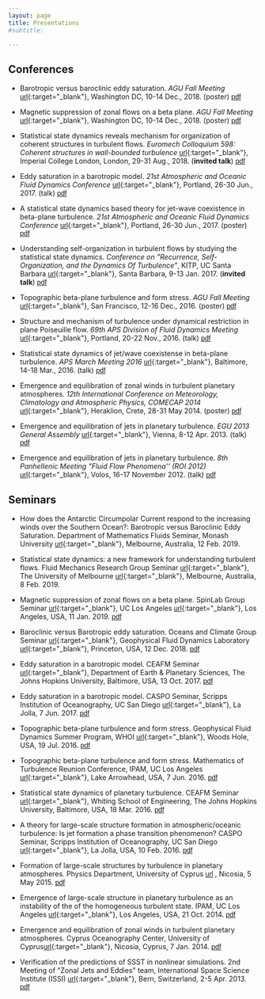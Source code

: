 ```yaml
---
layout: page
title: Presentations
#subtitle:

---
```


## Conferences

- Barotropic versus baroclinic eddy saturation. _AGU Fall Meeting_ [<span class="btn btn-default btn-xs{{end}}" style="font-family:sans-serif;">url</span>][AGU18-site]{:target="_blank"}, Washington DC, 10-14 Dec., 2018. (poster) [<span class="btn btn-primary btn-xs{{end}}" style="font-family:sans-serif;">pdf</span>][AGU18-ocean-poster]

- Magnetic suppression of zonal flows on a beta plane. _AGU Fall Meeting_ [<span class="btn btn-default btn-xs{{end}}" style="font-family:sans-serif;">url</span>][AGU18-site]{:target="_blank"}, Washington DC, 10-14 Dec., 2018. (poster) [<span class="btn btn-primary btn-xs{{end}}" style="font-family:sans-serif;">pdf</span>][AGU18-magnetic-poster]

- Statistical state dynamics reveals mechanism for organization of coherent structures in turbulent flows. _Euromech Colloquium 598: Coherent structures in wall-bounded turbulence_ [<span class="btn btn-default btn-xs{{end}}" style="font-family:sans-serif;">url</span>][Euromech18-site]{:target="_blank"}, Imperial College London, London, 29-31 Aug., 2018. (**invited talk**) [<span class="btn btn-primary btn-xs{{end}}" style="font-family:sans-serif;">pdf</span>][Euromech18-talk]

- Eddy saturation in a barotropic model. _21st Atmospheric and Oceanic Fluid Dynamics Conference_ [<span class="btn btn-default btn-xs{{end}}" style="font-family:sans-serif;">url</span>][AOFD17-site]{:target="_blank"}, Portland, 26-30 Jun., 2017. (talk) [<span class="btn btn-primary btn-xs{{end}}" style="font-family:sans-serif;">pdf</span>][AOFD17-talk]

- A statistical state dynamics based theory for jet-wave coexistence in beta-plane turbulence. _21st Atmospheric and Oceanic Fluid Dynamics Conference_ [<span class="btn btn-default btn-xs{{end}}" style="font-family:sans-serif;">url</span>][AOFD17-site]{:target="_blank"}, Portland, 26-30 Jun., 2017. (poster) [<span class="btn btn-primary btn-xs{{end}}" style="font-family:sans-serif;">pdf</span>][AOFD17-poster]

- Understanding self-organization in turbulent flows by studying the statistical state dynamics. _Conference on "Recurrence, Self-Organization, and the Dynamics Of Turbulence"_, KITP, UC Santa Barbara [<span class="btn btn-default btn-xs{{end}}" style="font-family:sans-serif;">url</span>][KITP-site]{:target="_blank"}, Santa Barbara, 9-13 Jan. 2017. (**invited talk**) [<span class="btn btn-primary btn-xs{{end}}" style="font-family:sans-serif;">pdf</span>][KITP17-talk]

- Topographic beta-plane turbulence and form stress. _AGU Fall Meeting_ [<span class="btn btn-default btn-xs{{end}}" style="font-family:sans-serif;">url</span>][AGU16-site]{:target="_blank"}, San Francisco, 12-16 Dec., 2016. (poster) [<span class="btn btn-primary btn-xs{{end}}" style="font-family:sans-serif;">pdf</span>][AGU16-poster]

- Structure and mechanism of turbulence under dynamical restriction in plane Poiseuille flow. _69th APS Division of Fluid Dynamics Meeting_ [<span class="btn btn-default btn-xs{{end}}" style="font-family:sans-serif;">url</span>][APSDFD16-site]{:target="_blank"}, Portland, 20-22 Nov., 2016. (talk) [<span class="btn btn-primary btn-xs{{end}}" style="font-family:sans-serif;">pdf</span>][AGU16-poster]

- Statistical state dynamics of jet/wave coexistense in beta-plane turbulence. _APS March Meeting 2016_ [<span class="btn btn-default btn-xs{{end}}" style="font-family:sans-serif;">url</span>][APSMar16-site]{:target="_blank"}, Baltimore, 14-18 Mar., 2016. (talk) [<span class="btn btn-primary btn-xs{{end}}" style="font-family:sans-serif;">pdf</span>][APS-March16]

- Emergence and equilibration of zonal winds in turbulent planetary atmospheres. _12th International Conference on Meteorology, Climatology and Atmospheric Physics, COMECAP 2014_ [<span class="btn btn-default btn-xs{{end}}" style="font-family:sans-serif;">url</span>][COMECAP14-site]{:target="_blank"}, Heraklion, Crete, 28-31 May 2014. (poster) [<span class="btn btn-primary btn-xs{{end}}" style="font-family:sans-serif;">pdf</span>][COMECAP14-poster]

- Emergence and equilibration of jets in planetary turbulence.  _EGU 2013 General Assembly_ [<span class="btn btn-default btn-xs{{end}}" style="font-family:sans-serif;">url</span>][EGU13-site]{:target="_blank"}, Vienna, 8-12 Apr. 2013. (talk) [<span class="btn btn-primary btn-xs{{end}}" style="font-family:sans-serif;">pdf</span>][EGU13-talk]

- Emergence and equilibration of jets in planetary turbulence.  _8th Panhellenic Meeting "Fluid Flow Phenomena'' (ROI 2012)_ [<span class="btn btn-default btn-xs{{end}}" style="font-family:sans-serif;">url</span>][ROI12-site]{:target="_blank"}, Volos, 16-17 November 2012. (talk) [<span class="btn btn-primary btn-xs{{end}}" style="font-family:sans-serif;">pdf</span>][ROI12-talk]


## Seminars

- How does the Antarctic Circumpolar Current respond to the increasing winds over the Southern Ocean?: Barotropic versus Baroclinic Eddy Saturation. Department of Mathematics Fluids Seminar, Monash University [<span class="btn btn-default btn-xs{{end}}" style="font-family:sans-serif;">url</span>][Monash-site]{:target="_blank"}, Melbourne, Australia, 12 Feb. 2019. 

- Statistical state dynamics: a new framework for understanding turbulent flows. Fluid Mechanics Research Group Seminar [<span class="btn btn-default btn-xs{{end}}" style="font-family:sans-serif;">url</span>][UMelbFluids-site]{:target="_blank"}, The University of Melbourne [<span class="btn btn-default btn-xs{{end}}" style="font-family:sans-serif;">url</span>][UMelb-site]{:target="_blank"}, Melbourne, Australia, 8 Feb. 2019. 

- Magnetic suppression of zonal flows on a beta plane. SpinLab Group Seminar [<span class="btn btn-default btn-xs{{end}}" style="font-family:sans-serif;">url</span>][SpinLab-site]{:target="_blank"}, UC Los Angeles [<span class="btn btn-default btn-xs{{end}}" style="font-family:sans-serif;">url</span>][UCLA-site]{:target="_blank"}, Los Angeles, USA, 11 Jan. 2019. [<span class="btn btn-primary btn-xs{{end}}" style="font-family:sans-serif;">pdf</span>][UCLA-Jan2019]

- Baroclinic versus Barotropic eddy saturation. Oceans and Climate Group Seminar [<span class="btn btn-default btn-xs{{end}}" style="font-family:sans-serif;">url</span>][OceansGFDL-site]{:target="_blank"}, Geophysical Fluid Dynamics Laboratory [<span class="btn btn-default btn-xs{{end}}" style="font-family:sans-serif;">url</span>][GFDL-site]{:target="_blank"}, Princeton, USA, 12 Dec. 2018. [<span class="btn btn-primary btn-xs{{end}}" style="font-family:sans-serif;">pdf</span>][GFDL-Dec2018]

- Eddy saturation in a barotropic model. CEAFM Seminar [<span class="btn btn-default btn-xs{{end}}" style="font-family:sans-serif;">url</span>][CEAFM-site]{:target="_blank"}, Department of Earth & Planetary Sciences, The Johns Hopkins University, Baltimore, USA, 13 Oct. 2017. [<span class="btn btn-primary btn-xs{{end}}" style="font-family:sans-serif;">pdf</span>][CEAFM_Oct2017]

- Eddy saturation in a barotropic model. CASPO Seminar, Scripps Institution of Oceanography, UC San Diego [<span class="btn btn-default btn-xs{{end}}" style="font-family:sans-serif;">url</span>][Scripps-site]{:target="_blank"}, La Jolla, 7 Jun. 2017. [<span class="btn btn-primary btn-xs{{end}}" style="font-family:sans-serif;">pdf</span>][CASPO_Jun2017]

- Topographic beta-plane turbulence and form stress. Geophysical Fluid Dynamics Summer Program, WHOI [<span class="btn btn-default btn-xs{{end}}" style="font-family:sans-serif;">url</span>][GFD-site]{:target="_blank"}, Woods Hole, USA, 19 Jul. 2016. [<span class="btn btn-primary btn-xs{{end}}" style="font-family:sans-serif;">pdf</span>][GFD_July2016]

- Topographic beta-plane turbulence and form stress. Mathematics of Turbulence Reunion Conference, IPAM, UC Los Angeles [<span class="btn btn-default btn-xs{{end}}" style="font-family:sans-serif;">url</span>][IPAM-site]{:target="_blank"}, Lake Arrowhead, USA, 7 Jun. 2016. [<span class="btn btn-primary btn-xs{{end}}" style="font-family:sans-serif;">pdf</span>][IPAM_Jun2016]

- Statistical state dynamics of planetary turbulence. CEAFM Seminar [<span class="btn btn-default btn-xs{{end}}" style="font-family:sans-serif;">url</span>][CEAFM-site]{:target="_blank"}, Whiting School of Engineering, The Johns Hopkins University, Baltimore, USA, 18 Mar. 2016. [<span class="btn btn-primary btn-xs{{end}}" style="font-family:sans-serif;">pdf</span>][CEAFM_Mar2016]

- A theory for large-scale structure formation in atmospheric/oceanic turbulence: Is jet formation a phase transition phenomenon? CASPO Seminar, Scripps Institution of Oceanography, UC San Diego [<span class="btn btn-default btn-xs{{end}}" style="font-family:sans-serif;">url</span>][Scripps-site]{:target="_blank"}, La Jolla, USA, 10 Feb. 2016. [<span class="btn btn-primary btn-xs{{end}}" style="font-family:sans-serif;">pdf</span>][CASPO_Feb2016]

- Formation of large-scale structures by turbulence in planetary atmospheres. Physics Department, University of Cyprus [<span class="btn btn-default btn-xs{{end}}" style="font-family:sans-serif;">url</span>][UCY-site] , Nicosia, 5 May 2015. [<span class="btn btn-primary btn-xs{{end}}" style="font-family:sans-serif;">pdf</span>][UCY_May2015]

- Emergence of large-scale structure in planetary turbulence as an instability of the of the homogeneous turbulent state. IPAM, UC Los Angeles [<span class="btn btn-default btn-xs{{end}}" style="font-family:sans-serif;">url</span>][IPAM-site]{:target="_blank"}, Los Angeles, USA, 21 Oct. 2014. [<span class="btn btn-primary btn-xs{{end}}" style="font-family:sans-serif;">pdf</span>][IPAM_Oct2014]

- Emergence and equilibration of zonal winds in turbulent planetary atmospheres. Cyprus Oceanography Center, University of Cyprus[<span class="btn btn-default btn-xs{{end}}" style="font-family:sans-serif;">url</span>][OCC-site]{:target="_blank"}, Nicosia, Cyprus, 7 Jan. 2014. [<span class="btn btn-primary btn-xs{{end}}" style="font-family:sans-serif;">pdf</span>][UCY_Jan2014]

- Verification of the predictions of SSST in nonlinear simulations. 2nd  Meeting of "Zonal Jets and Eddies" team, International Space Science Institute (ISSI) [<span class="btn btn-default btn-xs{{end}}" style="font-family:sans-serif;">url</span>][ISSI-site]{:target="_blank"}, Bern, Switzerland, 2-5 Apr. 2013. [<span class="btn btn-primary btn-xs{{end}}" style="font-family:sans-serif;">pdf</span>][ISSI_Apr2013]


[GFDL-Dec2018]: GFDL_Dec2018.pdf
[UCLA-Jan2019]: UCLA_Jan2019.pdf
[AGU18-ocean-poster]: AGU2018_ocean-poster.pdf
[AGU18-magnetic-poster]: AGU2018_magnetic-poster.pdf
[APS-March16]: APS_Mar2016.pdf
[COMECAP14-poster]: COMECAP14_poster.pdf
[CASPO_Feb2016]: CASPO_Feb2016.pdf
[CASPO_Jun2017]: CASPO_Jun2017.pdf
[UCY_May2015]: UCY_May2015.pdf
[CEAFM_Mar2016]: CEAFM_Mar2016.pdf
[CEAFM_Oct2017]: CEAFM_Oct2017.pdf
[IPAM_Oct2014]: IPAM_Oct2014.pdf
[IPAM_Jun2016]: IPAM_Jun2016.pdf
[UCY_Jan2014]: UCY_Jan2014.pdf
[ISSI_Apr2013]: ISSI_Apr2013.pdf
[ROI12-talk]: ROI12-talk.pdf
[EGU13-talk]: EGU13-talk.pdf
[GFD_July2016]: GFD-2016.pdf
[APSDFD16]: APS-DFD-2016.pdf
[AGU16-poster]: AGU2016_poster.pdf
[KITP17-talk]: KITP_Jan2017.pdf
[AOFD17-talk]: AOFD_Jun2017.pdf
[AOFD17-poster]: AOFD_Jun2017-poster.pdf
[Euromech18-talk]: Euromech598_Aug2018.pdf
[comecap2016-s3t_eckhaus]: S3T_eckhaus-comecap-2016.pdf
[comecap2016-s3t_stab]: S3T_stab_comecap-2016.pdf
[EGU13-talk]: SSST_jets_EGU2013_Navid.pdf
[ROI12-talk]: Jets_Navid_Volos_final.pdf

[ROI12-site]: http://www.mie.uth.gr/flow2012/
[EGU13-site]: http://www.egu2013.eu/
[COMECAP14-site]: http://comecap2014.chemistry.uoc.gr/
[APSMar16-site]: https://www.aps.org/meetings/march/index.cfm
[IPAM-site]: http://www.ipam.ucla.edu/
[KITP-site]: http://www.kitp.ucsb.edu/
[CEAFM-site]: http://pages.jh.edu/~ceafm/
[Scripps-site]: http://scripps.ucsd.edu/
[UCY-site]: http://www.ucy.ac.cy/phy/en/
[OCC-site]: http://www.oceanography.ucy.ac.cy/
[ISSI-site]: http://www.issibern.ch/teams/zonaljets/
[GFD-site]: http://www.whoi.edu/gfd/
[APSDFD16-site]: http://apsdfd2016pdx.org/
[AGU16-site]: https://fallmeeting.agu.org/2016/
[AGU18-site]: https://fallmeeting.agu.org/2018/
[AOFD17-site]: https://ams.confex.com/ams/21Fluid19Middle/webprogram/start.html
[Euromech18-site]: http://598.euromech.org
[OceansGFDL-site]: https://www.gfdl.noaa.gov/ocean-and-cryosphere-division/
[GFDL-site]: https://www.gfdl.noaa.gov/
[SpinLab-site]: http://spinlab.ess.ucla.edu/
[UCLA-site]: http://www.ucla.edu
[UMelb-site]: https://www.unimelb.edu.au
[Monash-site]: https://www.monash.edu
[UMelbFluids-site]: https://fluids.eng.unimelb.edu.au
